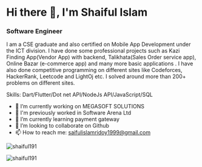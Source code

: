 
# Hi there 👋, I'm Shaiful Islam
### Software Engineer


I am a CSE graduate and also certified on Mobile App Development under the ICT division. I have done some professional projects such as Kazi Finding App(Vendor App) with backend, Talikhata(Sales Order service app), Online Bazar (e-commerce app) and many more basic applications . I have also done competitive programming on different sites like Codeforces, HackerRank, Leetcode and LightOj etc. I solved around more than 200+ problems on different sites.

Skills: Dart/Flutter/Dot net API/NodeJs API/JavaScript/SQL

- 🔭 I’m currently working on MEGASOFT SOLUTIONS
- 🔏 I'm previously worked in Software Arena Ltd
- 🌱 I’m currently learning payment gateway  
- 👯 I’m looking to collaborate on Github 
- 📫 How to reach me: saifulislamridoy1999@gmail.com 



<p><img align="center" src="https://github-readme-streak-stats.herokuapp.com/?user=shaiful191&" alt="shaiful191" /></p>


<p><img align="center" src="https://github-readme-stats.vercel.app/api/top-langs?username=shaiful191&show_icons=true&locale=en&layout=compact" alt="shaiful191" /></p>
